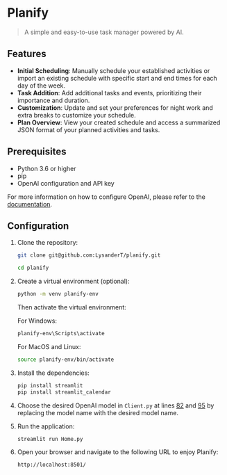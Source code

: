 # Planify

> A simple and easy-to-use task manager powered by AI.

## Features

- **Initial Scheduling**: Manually schedule your established activities or import an existing schedule with specific start and end times for each day of the week.
- **Task Addition**: Add additional tasks and events, prioritizing their importance and duration.
- **Customization**: Update and set your preferences for night work and extra breaks to customize your schedule.
- **Plan Overview**: View your created schedule and access a summarized JSON format of your planned activities and tasks.

## Prerequisites

- Python 3.6 or higher
- pip
- OpenAI configuration and API key

For more information on how to configure OpenAI, please refer to the [documentation](https://docs.openai.com/docs/quickstart).

## Configuration

1. Clone the repository:

    ```bash
    git clone git@github.com:LysanderT/planify.git
    ```
    ```bash
    cd planify
    ```

2. Create a virtual environment (optional):

    ```bash
    python -m venv planify-env
    ```

   Then activate the virtual environment:

   For Windows:

    ```bash
    planify-env\Scripts\activate
    ```

   For MacOS and Linux:

    ```bash
    source planify-env/bin/activate
    ```

3. Install the dependencies:

    ```bash
    pip install streamlit
    pip install streamlit_calendar
    ```

4. Choose the desired OpenAI model in `Client.py` at lines [82](Client.py#L82) and [95](Client.py#L95) by replacing the model name with the desired model name.

5. Run the application:

    ```bash
    streamlit run Home.py
    ```

6. Open your browser and navigate to the following URL to enjoy Planify:

    ```bash
    http://localhost:8501/
    ```
